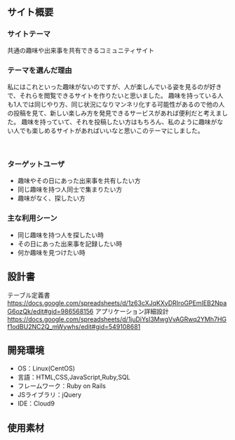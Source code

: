 # <!--ここにアプリ名を入力-->
​
## サイト概要
### サイトテーマ
共通の趣味や出来事を共有できるコミュニティサイト
​
### テーマを選んだ理由
私にはこれといった趣味がないのですが、人が楽しんでいる姿を見るのが好きで、それらを閲覧できるサイトを作りたいと思いました。
趣味を持っている人も1人では同じやり方、同じ状況になりマンネリ化する可能性があるので他の人の投稿を見て、新しい楽しみ方を発見できるサービスがあれば便利だと考えました。
趣味を持っていて、それを投稿したい方はもちろん、私のように趣味がない人でも楽しめるサイトがあればいいなと思いこのテーマにしました。

​
### ターゲットユーザ
- 趣味やその日にあった出来事を共有したい方
- 同じ趣味を持つ人同士で集まりたい方
- 趣味がなく、探したい方
​
### 主な利用シーン
- 同じ趣味を持つ人を探したい時
- その日にあった出来事を記録したい時
- 何か趣味を見つけたい時
​
## 設計書
テーブル定義書　https://docs.google.com/spreadsheets/d/1z63cXJqKXyDRIroGPEmIEB2NpaG6ozQk/edit#gid=986568156
アプリケーション詳細設計　https://docs.google.com/spreadsheets/d/1juDiYsI3MwgVvAGRwq2YMh7HGf1odBU2NC2Q_mWywhs/edit#gid=549108681
​
## 開発環境
- OS：Linux(CentOS)
- 言語：HTML,CSS,JavaScript,Ruby,SQL
- フレームワーク：Ruby on Rails
- JSライブラリ：jQuery
- IDE：Cloud9
​
## 使用素材
<!--- 外部サービスの画像素材・音声素材を使用した場合は、必ずサービス名とURLを明記してください。-->
<!--- アプリケーションの実装に使用したgem/bootstrapのリファレンスなどの記載は不要です。-->
<!--- 使用しない場合は、使用素材の項目をREADMEから削除してください。-->
<!--折りたたむ-->
